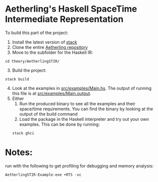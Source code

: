 # Aetherling's Haskell SpaceTime Intermediate Representation
To build this part of the project:
1. Install the latest version of [stack](https://docs.haskellstack.org/en/stable/README/)
2. Clone the entire [Aetherling repository](https://github.com/David-Durst/aetherling)
3. Move to the subfolder for the Haskell IR:
```
cd theory/AetherlingSTIR/
```
3. Build the project:
```
stack build
```
4. Look at the examples in [src/examples/Main.hs](src/examples/Main.hs). The output of running this file is at [src/examples/Main.output](src/examples/Main.output).
5. Either 
    1. Run the produced binary to see all the examples and their space/time requirements. You can find the binary by looking at the output of the build command
    2. Load the package in the Haskell interpreter and try out your own examples. This can be done by running:
    ```
    stack ghci
    ```

# Notes:
run with the following to get profiling for debugging and memory analysis:
```
AetherlingSTIR-Example-exe +RTS -xc
```
